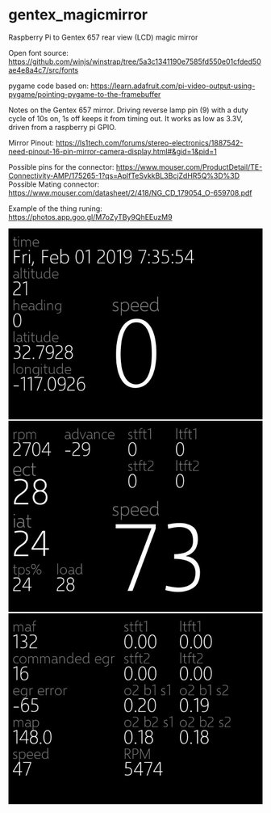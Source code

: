 # gentex_magicmirror
Raspberry Pi to Gentex 657 rear view (LCD) magic mirror 

Open font source:
https://github.com/winjs/winstrap/tree/5a3c1341190e7585fd550e01cfded50ae4e8a4c7/src/fonts 

pygame code based on:
https://learn.adafruit.com/pi-video-output-using-pygame/pointing-pygame-to-the-framebuffer 


Notes on the Gentex 657 mirror.
Driving reverse lamp pin (9) with a duty cycle of 10s on, 1s off keeps it from timing out. It works as low as 3.3V, driven from a raspberry pi GPIO. 

Mirror Pinout: https://ls1tech.com/forums/stereo-electronics/1887542-need-pinout-16-pin-mirror-camera-display.html#&gid=1&pid=1 

Possible pins for the connector: https://www.mouser.com/ProductDetail/TE-Connectivity-AMP/175265-1?qs=AplfTeSvkkBL3BcjZdHR5Q%3D%3D
Possible Mating connector: https://www.mouser.com/datasheet/2/418/NG_CD_179054_O-659708.pdf

Example of the thing runing: https://photos.app.goo.gl/M7oZyTBy9QhEEuzM9 

![Alt text](assets/screenshots/gps_screen.jpg?raw=true "GPS Screenshot")
![Alt text](assets/screenshots/obd_screen.jpg?raw=true "OBD Screenshot")
![Alt text](assets/screenshots/airfuel_screen.jpg?raw=true "AirFuel Screenshot")
